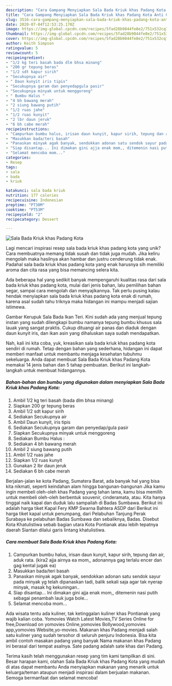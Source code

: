 ```yaml
---
description: "Cara Gampang Menyiapkan Sala Bada Kriuk khas Padang Kota Anti Gagal"
title: "Cara Gampang Menyiapkan Sala Bada Kriuk khas Padang Kota Anti Gagal"
slug: 3516-cara-gampang-menyiapkan-sala-bada-kriuk-khas-padang-kota-anti-gagal
date: 2020-07-04T12:53:25.170Z
image: https://img-global.cpcdn.com/recipes/5fad28b9844fe8e2/751x532cq70/sala-bada-kriuk-khas-padang-kota-foto-resep-utama.jpg
thumbnail: https://img-global.cpcdn.com/recipes/5fad28b9844fe8e2/751x532cq70/sala-bada-kriuk-khas-padang-kota-foto-resep-utama.jpg
cover: https://img-global.cpcdn.com/recipes/5fad28b9844fe8e2/751x532cq70/sala-bada-kriuk-khas-padang-kota-foto-resep-utama.jpg
author: Keith Simpson
ratingvalue: 5
reviewcount: 5
recipeingredient:
- "1/2 kg teri basah bada dlm bhsa minang"
- "200 gr tepung beras"
- "1/2 sdt kapur sirih"
- "Secukupnya air"
- " Daun kunyit iris tipis"
- "Secukupnya garam dan penyedapgula pasir"
- "Secukupnya minyak untuk menggoreng"
- " Bumbu Halus "
- "4 bh bawang merah"
- "2 siung bawang putih"
- "1/2 ruas jahe"
- "1/2 ruas kunyit"
- "2 lbr daun jeruk"
- "6 bh cabe merah"
recipeinstructions:
- "Campurkan bumbu halus, irisan daun kunyit, kapur sirih, tepung dan air, aduk rata. (kira2 ajja airnya ea mom,, adonannya gag terlalu encer dan gag kental jugak ea)"
- "Masukkan bada/teri basah"
- "Panaskan minyak agak banyak, sendokkan adonan satu sendok sayur pada minyak yg telah dipanaskan tadi, balik sekali saja agar tak nyerap minyak, masak hg kekuningan.."
- "Siap disantap... Ini dimakan gini ajja enak mom,, ditemenin nasi putih sebagai penambah lauk juga bole..."
- "Selamat mencoba mom..."
categories:
- Resep
tags:
- sala
- bada
- kriuk

katakunci: sala bada kriuk 
nutrition: 177 calories
recipecuisine: Indonesian
preptime: "PT30M"
cooktime: "PT53M"
recipeyield: "2"
recipecategory: Dessert

---
```



![Sala Bada Kriuk khas Padang Kota](https://img-global.cpcdn.com/recipes/5fad28b9844fe8e2/751x532cq70/sala-bada-kriuk-khas-padang-kota-foto-resep-utama.jpg)

Lagi mencari inspirasi resep sala bada kriuk khas padang kota yang unik? Cara membuatnya memang tidak susah dan tidak juga mudah. Jika keliru mengolah maka hasilnya akan hambar dan justru cenderung tidak enak. Padahal sala bada kriuk khas padang kota yang enak harusnya sih memiliki aroma dan cita rasa yang bisa memancing selera kita.

Ada beberapa hal yang sedikit banyak mempengaruhi kualitas rasa dari sala bada kriuk khas padang kota, mulai dari jenis bahan, lalu pemilihan bahan segar, sampai cara mengolah dan menyajikannya. Tak perlu pusing kalau hendak menyiapkan sala bada kriuk khas padang kota enak di rumah, karena asal sudah tahu triknya maka hidangan ini mampu menjadi sajian istimewa.

Gambar Kerupuk Sala Bada Ikan Teri. Kini sudah ada yang menjual tepung instan yang sudah dilengkapi bumbu namanya tepung bumbu khusus sala lauak yang sangat praktis. Cukup dituangi air panas dan diaduk dengan daun kunyit iris, dan ikan asin yang dihaluskan saya sudah mendapatkan.


Nah, kali ini kita coba, yuk, kreasikan sala bada kriuk khas padang kota sendiri di rumah. Tetap dengan bahan yang sederhana, hidangan ini dapat memberi manfaat untuk membantu menjaga kesehatan tubuhmu sekeluarga. Anda dapat membuat Sala Bada Kriuk khas Padang Kota memakai 14 jenis bahan dan 5 tahap pembuatan. Berikut ini langkah-langkah untuk membuat hidangannya.

<!--inarticleads1-->

##### Bahan-bahan dan bumbu yang digunakan dalam menyiapkan Sala Bada Kriuk khas Padang Kota:

1. Ambil 1/2 kg teri basah (bada dlm bhsa minang)
1. Siapkan 200 gr tepung beras
1. Ambil 1/2 sdt kapur sirih
1. Sediakan Secukupnya air
1. Ambil  Daun kunyit, iris tipis
1. Sediakan Secukupnya garam dan penyedap/gula pasir
1. Siapkan Secukupnya minyak untuk menggoreng
1. Sediakan  Bumbu Halus :
1. Sediakan 4 bh bawang merah
1. Ambil 2 siung bawang putih
1. Ambil 1/2 ruas jahe
1. Siapkan 1/2 ruas kunyit
1. Gunakan 2 lbr daun jeruk
1. Sediakan 6 bh cabe merah


Berjalan-jalan ke kota Padang, Sumatera Barat, ada banyak hal yang bisa kita nikmati, seperti keindahan alam hingga bangunan-bangunan Jika kamu ingin membeli oleh-oleh khas Padang yang tahan lama, kamu bisa memilih untuk membeli oleh-oleh berbentuk souvenir, cinderamata, atau. Kita hanya tinggal naik kapal dan duduk lalu sampailah di Badas Sumbawa. Berikut ini adalah harga tiket Kapal Fery KMP Swarna Bahtera ASDP dari Berikut ini harga tiket kapal untuk penumpang, dari Pelabuhan Tanjung Perak Surabaya ke pelabuhan Badas Sumbawa dan sebaliknya, Badas. Disebut Kota Khatulistiwa sebab bagian utara Kota Pontianak atau lebih tepatnya daerah Siantan dilalui garis lintang khatulistiwa. 

<!--inarticleads2-->

##### Cara membuat Sala Bada Kriuk khas Padang Kota:

1. Campurkan bumbu halus, irisan daun kunyit, kapur sirih, tepung dan air, aduk rata. (kira2 ajja airnya ea mom,, adonannya gag terlalu encer dan gag kental jugak ea)
1. Masukkan bada/teri basah
1. Panaskan minyak agak banyak, sendokkan adonan satu sendok sayur pada minyak yg telah dipanaskan tadi, balik sekali saja agar tak nyerap minyak, masak hg kekuningan..
1. Siap disantap... Ini dimakan gini ajja enak mom,, ditemenin nasi putih sebagai penambah lauk juga bole...
1. Selamat mencoba mom...


Ada wisata tentu ada kuliner, tak ketinggalan kuliner khas Pontianak yang wajib kalian coba. Yomovies Watch Latest Movies,TV Series Online for free,Download on yomovies Online,yomovies Bollywood,yomovies app,yomovies Website,yo-movies. Makanan khas Padang menjadi salah satu kuliner yang sudah tersohor di seluruh penjuru Indonesia. Bisa kita ambil contoh masakan padang yang banyak Nama makanan khas Padang ini berasal dari tempat asalnya. Sate padang adalah sate khas dari Padang. 

Terima kasih telah menggunakan resep yang tim kami tampilkan di sini. Besar harapan kami, olahan Sala Bada Kriuk khas Padang Kota yang mudah di atas dapat membantu Anda menyiapkan makanan yang menarik untuk keluarga/teman ataupun menjadi inspirasi dalam berjualan makanan. Semoga bermanfaat dan selamat mencoba!
